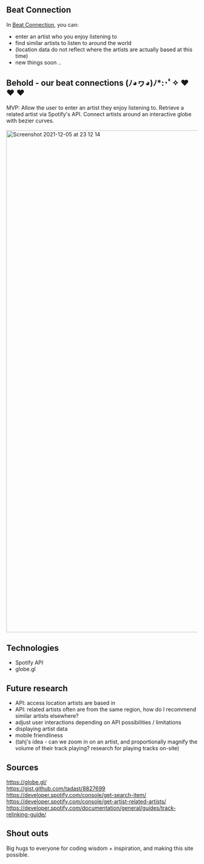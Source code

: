## Beat Connection
In <a href="https://beatconnection.herokuapp.com" target="_blank">Beat Connection</a>, you can:
- enter an artist who you enjoy listening to
- find similar artists to listen to around the world
- (location data do not reflect where the artists are actually based at this time)
- new things soon ..
<!-- - a related/similar artist will be found somewhere around the world, and mapped on an interactive globe
- you can click on a point denoting the location the artist is associated with, and find a link to that artist's Spotify page
- (^ that will be replaced with an animation / moving the globe along a bezier curve to the next artist/location)
- curves will be drawn connecting artist to (related) artist around the world; a gradient will be used to denote your prior "curve"
- one day, ideally, you will be able to preview tracks on-site
- (artists' true location data will need to be adjusted in the future - Spotify removed these data a few years ago, so the site is using the `market` metric as a placeholder, just to get functionalities running) -->


## Behold - our beat connections (ﾉ◕ヮ◕)ﾉ*:･ﾟ✧ ♥︎ ♥︎ ♥︎
MVP: Allow the user to enter an artist they enjoy listening to. Retrieve a related artist via Spotify's API. Connect artists around an interactive globe with bezier curves.<br><br>
<img width="1319" alt="Screenshot 2021-12-05 at 23 12 14" src="https://user-images.githubusercontent.com/17345270/144786053-d65fd2a0-570f-42e2-a8f4-23f3f89bce6d.png">


## Technologies
- Spotify API
- globe.gl


## Future research
- API: access location artists are based in
- API: related artists often are from the same region, how do I recommend similar artists elsewhere?
- adjust user interactions depending on API possibilities / limitations
- displaying artist data
- mobile friendliness
- (tahj's idea - can we zoom in on an artist, and proportionally magnify the volume of their track playing? research for playing tracks on-site)

<!-- ## Timeline
FRI, 3 DEC : spotify api. set up skeleton to quasi integrate three.js<br>
SAT, 4 DEC : artist "location" - assume ISO code, get country's capital, convert to lat/lon<br>
SUN, 5 DEC : render a earth with three.js / globe.gl, map artist's location lat/lon <br>
MON, 6 DEC : continue what's undone<br>
TUE, 7 DEC : bezier curves - interactive/animation thing along the bezier curve to land on the next artist/location<br>
WED, 8 DEC : local conditions, fix artist location data - probably need another api -->


## Sources
https://globe.gl/<br>
https://gist.github.com/tadast/8827699<br>
https://developer.spotify.com/console/get-search-item/<br>
https://developer.spotify.com/console/get-artist-related-artists/<br>
https://developer.spotify.com/documentation/general/guides/track-relinking-guide/


## Shout outs
Big hugs to everyone for coding wisdom + inspiration, and making this site possible.
